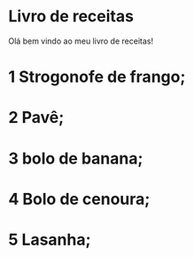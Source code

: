 # Livro de receitas

Olá bem vindo ao meu livro de receitas!

# 1 Strogonofe de frango;
# 2 Pavê;
# 3 bolo de banana;
# 4 Bolo de cenoura;
# 5 Lasanha;

